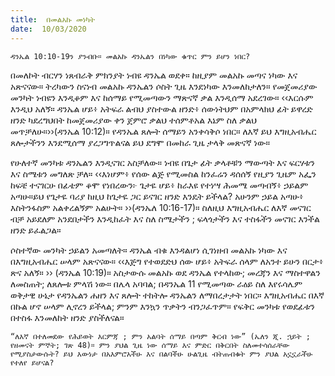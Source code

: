 ```yaml
---
title:  በመልአኩ መነካት
date:  10/03/2020
---
```


`ዳንኤል 10:10-19ን ያንብቡ። መልአኩ ዳንኤልን በነካው ቁጥር ምን ይሆን ነበር?`

በመለኮት ብርሃን ነጸብራቅ ምክንያት ነብዩ ዳንኤል ወደቀ። ከዚያም መልአኩ መጣና ነካው እና አጽናናው። ትረካውን ስናነብ መልአኩ ዳንኤልን ሶስት ጊዜ እንደነካው እንመለከታለን። የመጀመሪያው መንካት ነብዩን እንዲቆም እና ከሰማይ የሚመጣውን ማጽናኛ ቃል እንዲሰማ አደረገው። ‹‹እርሱም እንዲህ አለኝ። ዳንኤል ሆይ፥ አትፍራ ልብህ ያስተውል ዘንድ፥ ሰውነትህም በአምላክህ ፊት ይዋረድ ዘንድ ካደረግህበት ከመጀመሪያው ቀን ጀምሮ ቃልህ ተሰምቶአል እኔም ስለ ቃልህ መጥቻለሁ።››(ዳንኤል 10:12)። የዳንኤል ጸሎት ሰማይን አንቀሳቅሶ ነበር። ለእኛ ይህ እግዚአብሔር ጸሎታችንን እንደሚሰማ ያረጋግጥልናል ይህ ደግሞ በመከራ ጊዜ ታላቅ መጽናኛ ነው።

የሁለተኛ መንካቱ ዳንኤልን እንዲናገር አስቻለው። ነብዩ በጌታ ፊት ቃላቶቹን ማውጣት እና ፍርሃቱን እና ስሜቱን መግለጽ ቻለ። ‹‹እነሆም፥ የሰው ልጅ የሚመስል ከንፈሬን ዳሰሰኝ የዚያን ጊዜም አፌን ከፍቼ ተናገርሁ በፊቴም ቆሞ የነበረውን፦ ጌታዬ ሆይ፥ ከራእዩ የተነሣ ሕመሜ መጣብኝ፥ ኃይልም አጣሁ።ይህ የጌታዬ ባሪያ ከዚህ ከጌታዬ ጋር ይናገር ዘንድ እንዴት ይችላል? አሁንም ኃይል አጣሁ፥ እስትንፋስም አልቀረልኝም አልሁት። ››(ዳንኤለ 10:16-17)። ስለዚህ እግዚአብሔር ለእኛ መናገር ብቻ አይደለም አንደበታችን እንዲከፈት እና ስለ ስሜታችን ; ፍላጎታችን እና ተስፋችን መናገር እንችል ዘንድ ይፈልጋል።

ሶስተኛው መንካት ኃይልን አመጣለት። ዳንኤል ብቁ እንዳልሆነ ሲገነዘብ መልአኩ ነካው እና በእግዚአብሔር ሠላም አጽናናው። ‹‹እጅግ የተወደድህ ሰው ሆይ፥ አትፍራ ሰላም ለአንተ ይሁን በርታ፥ ጽና አለኝ። ›› (ዳንኤል 10:19)። አስታውሱ መልአኩ ወደ ዳንኤል የተላከው; መረጃን እና ማስተዋልን ለመስጠት; ለጸሎቱ ምላሽ ነው። በሌላ አባባል; በዳንኤል 11 የሚመጣው ራዕይ ስለ እየሩሳሌም ወቅታዊ ሁኔታ የዳንኤልን ሐዘን እና ጸሎት ተከትሎ ዳንኤልን ለማበረታታት ነበር። እግዚአብሔር በእኛ በኩል ሆኖ ሠላም ሊኖረን ይችላል; ምንም እንኳን ጥቃትን ብንጋፈጥም። የፍቅር መንካቱ የወደፊቱን በተስፋ እንመለከት ዘንድ ያስችለናል።

`“ለእኛ በተለመደው የሕይወት እርምጃ ; ምን አልባት ሰማይ በጣም ቅርብ ነው” (ኤለን ጂ. ኋይት ; የዘመናት ምኞት; ገጽ 48)። ምን ያህል ጊዜ ነው ሰማይ እና ምድር በቅርበት ስለመተሳሰራቸው የሚያስታውሱት? ይህ እውነታ በአእምሮአችሁ እና በልባችሁ ሁልጊዜ ብትጠብቁት ምን ያህል አኗኗራችሁ የተለየ ይሆናል?`